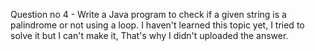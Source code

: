 Question no 4 -  Write a Java program to check if a given string is a palindrome or not using a loop. 
 I haven't learned this topic yet, I tried to solve it but I can't make it, That's why I didn't uploaded the answer.
